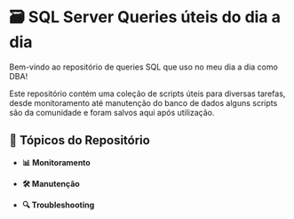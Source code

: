 # 🗃️ SQL Server Queries úteis do dia a dia

Bem-vindo ao repositório de queries SQL que uso no meu dia a dia como DBA! 

Este repositório contém uma coleção de scripts úteis para diversas tarefas, desde monitoramento até manutenção do banco de dados alguns scripts são da comunidade e foram salvos aqui após utilização.

## 📂 Tópicos do Repositório

- **📊 Monitoramento**
  
- **🛠️ Manutenção**

- **🔍 Troubleshooting**

